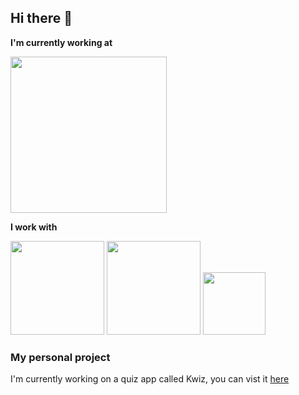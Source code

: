 ## Hi there 👋

**I'm currently working at**

<img src="https://q-cf.bstatic.com/static/img/bcom_logo_blue_bg/f12f834e849b2a7f752a14b2598a6ddfeda1e713.svg" width="250">

**I work with**

<span><img src="https://blog.wildix.com/wp-content/uploads/2020/06/react-logo.jpg" width="150"></span>
<span><img src="https://i2.wp.com/blog.logrocket.com/wp-content/uploads/2019/10/nodejs.png?fit=1240%2C700&ssl=1" width="150"></span>
<span><img src="https://seeklogo.com/images/A/amazon-web-services-aws-logo-6C2E3DCD3E-seeklogo.com.png" width="100"></span>


### My personal project

I'm currently working on a quiz app called Kwiz, you can vist it [here](https://kwizgame.com)
